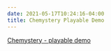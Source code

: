 ```yaml
---
date: 2021-05-17T10:24:16-04:00
title: Chemystery Playable Demo
---
```


[Chemystery - playable demo](https://octavic.github.io/rat-adventure-build/)
